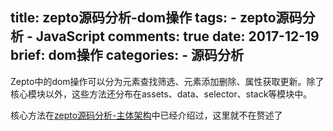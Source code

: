 title: zepto源码分析-dom操作
tags:
    - zepto源码分析
    - JavaScript
comments: true
date: 2017-12-19
brief: dom操作
categories:
    - 源码分析
---
Zepto中的dom操作可以分为元素查找筛选、元素添加删除、属性获取更新。除了核心模块以外，这些方法还分布在assets、data、selector、stack等模块中。

<!-- more -->

核心方法在[zepto源码分析-主体架构](https://yeomanye.github.io/2017/12/17/zepto%E6%BA%90%E7%A0%81%E5%88%86%E6%9E%90-%E4%B8%BB%E4%BD%93%E6%9E%B6%E6%9E%84/)中已经介绍过，这里就不在赘述了

